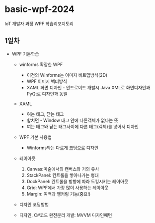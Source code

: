 # basic-wpf-2024
IoT 개발자 과정 WPF 학습리포지토리


## 1일차
- WPF 기본학습
    - winforms 확장한 WPF
        - 이전의 Winforms는 이미지 비트맵방식(2D)
        - WPF 이미지 벡터방식
        - XAML 화면 디자인 - 안드로이드 개발시 Java XML로 화면디자인과 PyQt로 디자인과 동일
        
    - XAML
        - <Window> 여는 태그, </Window> 닫는 태그
        - 합치면 <Window /> - Window 태그 안에 다른객체가 없다는 뜻 
        - 여는 태그와 닫는 태그사이에 다른 태그(객체)를 넣어서 디자인

    - WPF 기본 사용법
        - Winforms와는 다르게 코딩으로 디자인

    - 레이아웃
        1. Canvas:미술에서의 캔버스와 거의 유사
        2. StackPanel: 컨트롤을 쌓아나가는 형태
        3. DockPanel: 컨트롤을 방향에 따라 도킹시키는 레이아웃
        4. Grid: WPF에서 가장 많이 사용하는 레이아웃
        5. Margin: 여백과 앵커링 기능(중요!)


    - 디자인 코딩방법
    - 디자인, C#코드 완전분리 개발: MVVM 디자인패턴
